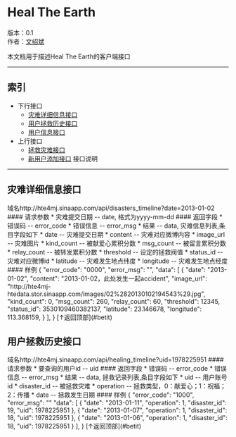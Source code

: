 Heal The Earth
=====
版本：0.1  
作者：[文绍斌](mailto:ultraman_wen@sina.com)

本文档用于描述Heal The Earth的客户端接口
******************************
索引
----
* 下行接口
  	*	[灾难详细信息接口](#灾难详细信息接口)
  	*	[用户拯救历史接口](#用户拯救历史接口)
  	*	[用户信息接口](#用户信息接口)
* 上行接口
	*	[拯救灾难接口](#拯救灾难接口)
	*	[新用户添加接口](#新用户添加接口)
接口说明
--------

<h2>灾难详细信息接口</h2>
域名http://hte4mj.sinaapp.com/api/disasters_timeline?date=2013-01-02
#### 请求参数
	* 灾难提交日期 -- date, 格式为yyyy-mm-dd
#### 返回字段
	* 错误码 -- error_code
	* 错误信息 -- error_msg
	* 结果 -- data, 灾难信息列表,条目字段如下
		* date -- 灾难提交日期
		* content -- 灾难对应微博内容
		* image_url -- 灾难图片
		* kind_count -- 被献爱心累积分数
		* msg_count -- 被留言累积分数
		* relay_count -- 被转发累积分数
		* threshold -- 设定的拯救阀值
		* status_id -- 灾难对应微博id
		* latitude -- 灾难发生地点纬度
		* longitude -- 灾难发生地点经度
#### 样例
	{
		"error_code": "0000",
	    "error_msg": "",
	    "data": [
	        {
	        	"date": "2013-01-02",
	        	"content": "2013-01-02，此处发生一起accident",
	        	"image_url": "http://hte4mj-htedata.stor.sinaapp.com/images/02%2820130102194543%29.jpg",
	            "kind_count": 0,
	            "msg_count": 260,
	            "relay_count": 60,
	            "threshold": 12345,
	            "status_id": 3530109460382137,
	            "latitude": 23.146678,
	            "longitude": 113.368159,
	        }
	    ],
	}
[↑返回顶部](#betit)

<h2>用户拯救历史接口</h2>
域名http://hte4mj.sinaapp.com/api/healing_timeline?uid=1978225951
#### 请求参数
	* 要查询的用户id -- uid
#### 返回字段
	* 错误码 -- error_code
	* 错误信息 -- error_msg
	* 结果 -- data, 拯救记录列表,条目字段如下
		* uid -- 用户账号id
		* disaster_id -- 被拯救灾难
		* operation -- 拯救类型，0：献爱心；1：祝福；2：传播
		* date -- 拯救发生日期
#### 样例
	{
		"error_code": "1000",
	    "error_msg": ""
	    "data": [
	        {
	            "date": "2013-01-11",
	            "operation": 1,
	            "disaster_id": 19,
	            "uid": 1978225951
	        },
	        {
	            "date": "2013-01-07",
	            "operation": 1,
	            "disaster_id": 18,
	            "uid": 1978225951
	        },
	        {
	            "date": "2013-01-06",
	            "operation": 1,
	            "disaster_id": 18,
	            "uid": 1978225951
	        }
	    ],
	}
[↑返回顶部](#betit)
